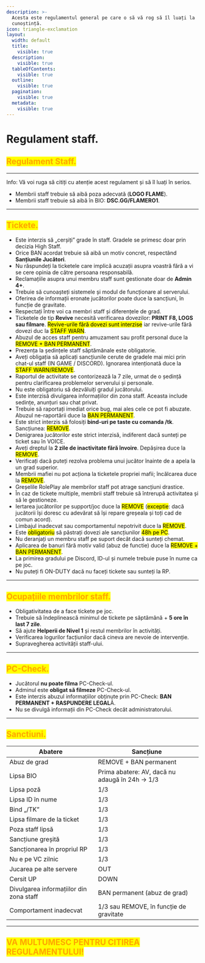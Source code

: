 ```yaml
---
description: >-
  Acesta este regulamentul general pe care o să vă rog să îl luați la
  cunoștință.
icon: triangle-exclamation
layout:
  width: default
  title:
    visible: true
  description:
    visible: true
  tableOfContents:
    visible: true
  outline:
    visible: true
  pagination:
    visible: true
  metadata:
    visible: true
---
```


# Regulament staff.

## <mark style="color:orange;">**Regulament Staff.**</mark> <a href="#regulament-staff" id="regulament-staff"></a>

***

Info: Vă voi ruga să citiți cu atenție acest regulament și să îl luați în serios.

* Membrii staff trebuie să aibă poza adecvată (**LOGO FLAME**).
* Membrii staff trebuie să aibă în BIO: **DSC.GG/FLAMERO1**.

***

## <mark style="color:orange;">**Tickete.**</mark> <a href="#tickete" id="tickete"></a>

* Este interzis să „cerșiți” grade în staff. Gradele se primesc doar prin decizia High Staff.
* Orice BAN acordat trebuie să aibă un motiv concret, respectând **Sanțiunile Jucători**.
* Nu răspundeți la ticketele care implică acuzații asupra voastră fără a vi se cere opinia de către persoana responsabilă.
* Reclamațiile asupra unui membru staff sunt gestionate doar de **Admin 4+**.
* Trebuie să cunoașteți sistemele și modul de funcționare al serverului.
* Oferirea de informații eronate jucătorilor poate duce la sancțiuni, în funcție de gravitate.
* Respectați între voi ca membri staff și diferențele de grad.
* Ticketele de tip **Revive** necesită verificarea dovezilor: **PRINT F8, LOGS sau filmare**. <mark style="color:$warning;">Revive-urile fără dovezi sunt interzise</mark> iar revive-urile fără dovezi duc la <mark style="color:$danger;">STAFF WARN</mark>.
* Abuzul de acces staff pentru amuzament sau profit personal duce la <mark style="color:$danger;">REMOVE + BAN PERMANENT</mark>.
* Prezența la ședințele staff săptămânale este obligatorie.
* Aveți obligația să aplicați sancțiunile cerute de gradele mai mici prin chat-ul staff (IN GAME / DISCORD). Ignorarea intenționată duce la <mark style="color:$danger;">STAFF WARN/REMOVE</mark>.
* Raportul de activitate se contorizează la 7 zile, urmat de o ședință pentru clarificarea problemelor serverului și personale.
* Nu este obligatoriu să dezvăluiți gradul jucătorului.
* Este interzisă divulgarea informațiilor din zona staff. Aceasta include sedințe, anunțuri sau chat privat.
* Trebuie să raportați imediat orice bug, mai ales cele ce pot fi abuzate. Abuzul ne-raportării duce la <mark style="color:$danger;">BAN PERMANENT</mark>.
* Este strict interzis să folosiți **bind-uri pe taste cu comanda /tk**. Sancțiunea: <mark style="color:$danger;">REMOVE</mark>.
* Denigrarea jucătorilor este strict interzisă, indiferent dacă sunteți pe ticket sau în VOICE.
* Aveți dreptul la **2 zile de inactivitate fără învoire**. Depășirea duce la <mark style="color:$danger;">REMOVE</mark>.
* Verificați dacă puteți rezolva problema unui jucător înainte de a apela la un grad superior.
* Membrii mafiei nu pot acționa la ticketele propriei mafii; încălcarea duce la <mark style="color:$danger;">REMOVE</mark>.
* Greșelile RolePlay ale membrilor staff pot atrage sancțiuni drastice.
* În caz de tickete multiple, membrii staff trebuie să întrerupă activitatea și să le gestioneze.
* Iertarea jucătorilor pe support/joc duce la <mark style="color:$danger;">REMOVE</mark> (<mark style="color:$info;">exceptie</mark>: dacă jucătorii își doresc cu adevărat să își repare greșeala și toți cad de comun acord).
* Limbajul inadecvat sau comportamentul nepotrivit duce la <mark style="color:$danger;">REMOVE</mark>.
* Este <mark style="color:$danger;">obligatoriu</mark> să păstrați dovezi ale sancțiunilor <mark style="color:$warning;">48h pe PC</mark>.
* Nu deranjați un membru staff pe suport decât dacă sunteți chemat.
* Aplicarea de banuri fără motiv valid (abuz de functie) duce la <mark style="color:$danger;">REMOVE + BAN PERMANENT</mark>.
* La primirea gradului pe Discord, ID-ul și numele trebuie puse în nume ca pe joc.
* Nu puteți fi ON-DUTY dacă nu faceți tickete sau sunteți la RP.

***

## <mark style="color:orange;">**Ocupațiile membrilor staff.**</mark> <a href="#ocupatiile-membrilor-staff" id="ocupatiile-membrilor-staff"></a>

* Obligativitatea de a face tickete pe joc.
* Trebuie să îndeplinească minimul de tickete pe săptămână + **5 ore în last 7 zile**.
* Să ajute **Helperii de Nivel 1** și restul membrilor în activități.
* Verificarea logurilor facțiunilor dacă cineva are nevoie de intervenție.
* Supravegherea activității staff-ului.

***

## <mark style="color:orange;">**PC-Check.**</mark> <a href="#pc-check" id="pc-check"></a>

* Jucătorul **nu poate filma** PC-Check-ul.
* Adminul este **obligat să filmeze** PC-Check-ul.
* Este interzis abuzul informațiilor obținute prin PC-Check: **BAN PERMANENT + RASPUNDERE LEGAL**Ă.
* Nu se divulgă informații din PC-Check decât administratorului.

***

## <mark style="color:orange;">**Sanctiuni.**</mark> <a href="#sanctiuni" id="sanctiuni"></a>

| Abatere                                 | Sancțiune                                      |
| --------------------------------------- | ---------------------------------------------- |
| Abuz de grad                            | REMOVE + BAN permanent                         |
| Lipsa BIO                               | Prima abatere: AV, dacă nu adaugă în 24h → 1/3 |
| Lipsa poză                              | 1/3                                            |
| Lipsa ID în nume                        | 1/3                                            |
| Bind „/TK”                              | 1/3                                            |
| Lipsa filmare de la ticket              | 1/3                                            |
| Poza staff lipsă                        | 1/3                                            |
| Sancțiune greșită                       | 1/3                                            |
| Sancționarea în propriul RP             | 1/3                                            |
| Nu e pe VC zilnic                       | 1/3                                            |
| Jucarea pe alte servere                 | OUT                                            |
| Cersit UP                               | DOWN                                           |
| Divulgarea informațiilor din zona staff | BAN permanent (abuz de grad)                   |
| Comportament inadecvat                  | 1/3 sau REMOVE, în funcție de gravitate        |

***

## <mark style="color:orange;">**VA MULTUMESC PENTRU CITIREA REGULAMENTULUI!**</mark>
